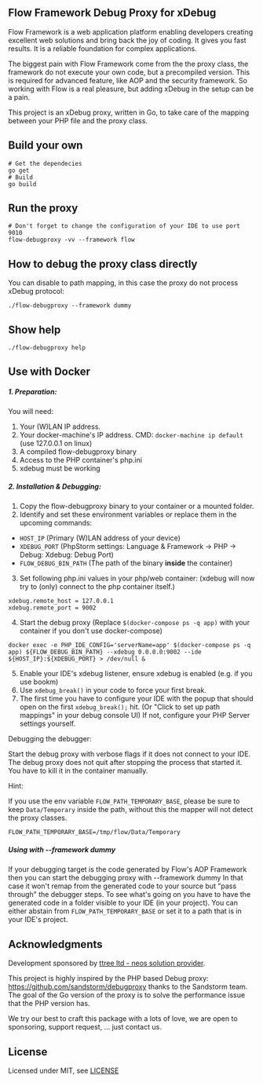 Flow Framework Debug Proxy for xDebug
-------------------------------------

Flow Framework is a web application platform enabling developers creating
excellent web solutions and bring back the joy of coding. It gives you fast
results. It is a reliable foundation for complex applications.

The biggest pain with Flow Framework come from the the proxy class, the
framework do not execute your own code, but a precompiled version. This is
required for advanced feature, like AOP and the security framework. So working
with Flow is a real pleasure, but adding xDebug in the setup can be a pain.

This project is an xDebug proxy, written in Go, to take care of the mapping
between your PHP file and the proxy class.

Build your own
--------------

    # Get the dependecies
    go get
    # Build
    go build

Run the proxy
-------------

    # Don't forget to change the configuration of your IDE to use port 9010
    flow-debugproxy -vv --framework flow

How to debug the proxy class directly
-------------------------------------

You can disable to path mapping, in this case the proxy do not process xDebug
protocol:

    ./flow-debugproxy --framework dummy

Show help
---------

    ./flow-debugproxy help

Use with Docker
---------------

##### 1. Preparation:

You will need:
1. Your (W)LAN IP address.
2. Your docker-machine's IP address. CMD: `docker-machine ip default` (use 127.0.0.1 on linux)
3. A compiled flow-debugproxy binary
4. Access to the PHP container's php.ini
5. xdebug must be working

##### 2. Installation & Debugging:

1. Copy the flow-debugproxy binary to your container or a mounted folder.
2. Identify and set these environment variables or replace them in the upcoming commands:
* `HOST_IP` (Primary (W)LAN address of your device)
* `XDEBUG_PORT` (PhpStorm settings: Language & Framework -> PHP -> Debug: Xdebug: Debug Port)
* `FLOW_DEBUG_BIN_PATH` (The path of the binary **inside** the container)
3. Set following php.ini values in your php/web container: (xdebug will now try to (only) connect to the php container itself.)
```
xdebug.remote_host = 127.0.0.1
xdebug.remote_port = 9002
```
4. Start the debug proxy (Replace `$(docker-compose ps -q app)` with your container if you don't use docker-compose)
```
docker exec -e PHP_IDE_CONFIG='serverName=app' $(docker-compose ps -q app) ${FLOW_DEBUG_BIN_PATH} --xdebug 0.0.0.0:9002 --ide ${HOST_IP}:${XDEBUG_PORT} > /dev/null &
```
5. Enable your IDE's xdebug listener, ensure xdebug is enabled (e.g. if you use bookm)
6. Use `xdebug_break()` in your code to force your first break.
7. The first time you have to configure your IDE with the popup that should open on the first `xdebug_break();` hit. (Or "Click to set up path mappings" in your debug console UI)
If not, configure your PHP Server settings yourself.

Debugging the debugger:

Start the debug proxy with verbose flags if it does not connect to your IDE.
The debug proxy does not quit after stopping the process that started it. You have to kill it in the container manually.

Hint:

If you use the env variable `FLOW_PATH_TEMPORARY_BASE`, please be sure to keep
`Data/Temporary` inside the path, without this the mapper will not detect the
proxy classes.

```
FLOW_PATH_TEMPORARY_BASE=/tmp/flow/Data/Temporary
```

##### Using with --framework dummy

If your debugging target is the code generated by Flow's AOP Framework then you can start the debugging proxy with --framework dummy
In that case it won't remap from the generated code to your source but "pass through" the debugger steps.
To see what's going on you have to have the generated code in a folder visible to your IDE (in your project).
You can either abstain from `FLOW_PATH_TEMPORARY_BASE` or set it to a path that is in your IDE's project.

Acknowledgments
---------------

Development sponsored by [ttree ltd - neos solution provider](http://ttree.ch).

This project is highly inspired by the PHP based Debug proxy:
https://github.com/sandstorm/debugproxy thanks to the Sandstorm team. The goal
of the Go version of the proxy is to solve the performance issue that the PHP
version has.

We try our best to craft this package with a lots of love, we are open to
sponsoring, support request, ... just contact us.

License
-------

Licensed under MIT, see [LICENSE](LICENSE)

